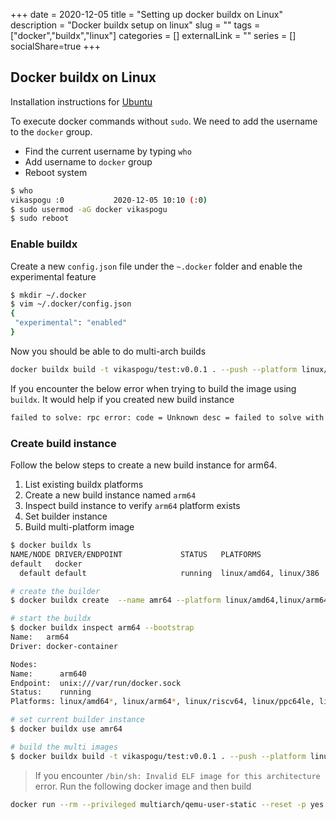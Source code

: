 +++ 
date = 2020-12-05
title = "Setting up docker buildx on Linux"
description = "Docker buildx setup on linux"
slug = "" 
tags = ["docker","buildx","linux"]
categories = []
externalLink = ""
series = []
socialShare=true
+++

## Docker buildx on Linux

Installation instructions for [Ubuntu](https://docs.docker.com/engine/install/ubuntu/#install-using-the-repository)

To execute docker commands without `sudo`. We need to add the username to the `docker` group.

- Find the current username by typing `who`
- Add username to `docker` group
- Reboot system

```bash
$ who
vikaspogu :0           2020-12-05 10:10 (:0)
$ sudo usermod -aG docker vikaspogu
$ sudo reboot
```

### Enable buildx

Create a new `config.json` file under the `~.docker` folder and enable the experimental feature

```bash
$ mkdir ~/.docker
$ vim ~/.docker/config.json
{
 "experimental": "enabled"
}
```

Now you should be able to do multi-arch builds

```bash
docker buildx build -t vikaspogu/test:v0.0.1 . --push --platform linux/arm64
```

If you encounter the below error when trying to build the image using `buildx`. It would help if you created new build instance

```bash
failed to solve: rpc error: code = Unknown desc = failed to solve with frontend dockerfile.v0: failed to load LLB: runtime execution on platform linux/arm64 not supported
```

### Create build instance

Follow the below steps to create a new build instance for arm64.

1. List existing buildx platforms
2. Create a new build instance named `arm64`
3. Inspect build instance to verify `arm64` platform exists
4. Set builder instance
5. Build multi-platform image

```bash
$ docker buildx ls
NAME/NODE DRIVER/ENDPOINT             STATUS   PLATFORMS
default   docker                               
  default default                     running  linux/amd64, linux/386

# create the builder
$ docker buildx create  --name amr64 --platform linux/amd64,linux/arm64

# start the buildx
$ docker buildx inspect arm64 --bootstrap
Name:   arm64
Driver: docker-container

Nodes:
Name:      arm640
Endpoint:  unix:///var/run/docker.sock
Status:    running
Platforms: linux/amd64*, linux/arm64*, linux/riscv64, linux/ppc64le, linux/386, linux/arm/v7, linux/arm/v6, linux/s390x

# set current builder instance
$ docker buildx use amr64

# build the multi images
$ docker buildx build -t vikaspogu/test:v0.0.1 . --push --platform linux/arm64
```

> If you encounter `/bin/sh: Invalid ELF image for this architecture` error. Run the following docker image and then build

```bash
docker run --rm --privileged multiarch/qemu-user-static --reset -p yes
```
